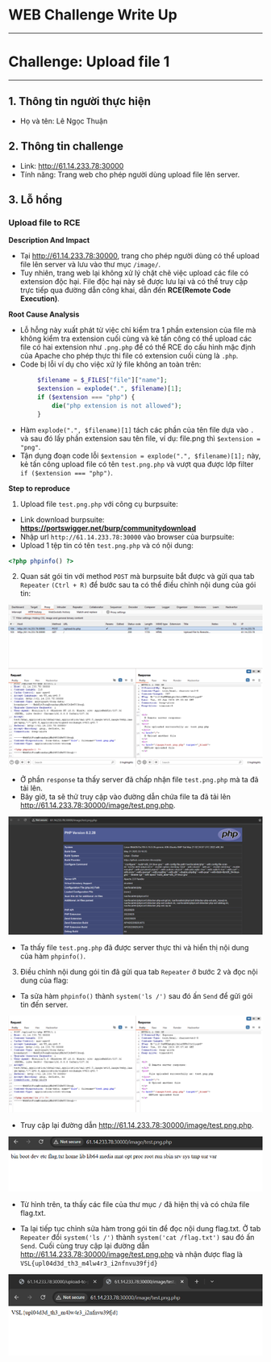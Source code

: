 # WEB Challenge Write Up
---
# Challenge: Upload file 1
---
## 1. Thông tin người thực hiện
- Họ và tên: Lê Ngọc Thuận

## 2. Thông tin challenge
- Link: http://61.14.233.78:30000
- Tính năng: Trang web cho phép người dùng upload file lên server.

## 3. Lỗ hổng
### Upload file to RCE

**Description And Impact**
- Tại http://61.14.233.78:30000, trang cho phép người dùng có thể upload file lên server và lưu vào thư mục `/image/`.
- Tuy nhiên, trang web lại không xử lý chặt chẽ việc upload các file có extension độc hại. File độc hại này sẽ được lưu lại và có thể truy cập trực tiếp qua đường dẫn công khai, dẫn đến **RCE(Remote Code Execution)**.

**Root Cause Analysis**
- Lỗ hỗng này xuất phát từ việc chỉ kiểm tra 1 phần extension của file mà không kiểm tra extension cuối cùng và kẻ tấn công có thể upload các file có hai extension như `.png.php` để có thể RCE do cấu hình mặc định của Apache cho phép thực thi file có extension cuối cùng là `.php`.
- Code bị lỗi ví dụ cho việc xử lý file không an toàn trên:
```php
        $filename = $_FILES["file"]["name"];
        $extension = explode(".", $filename)[1];
        if ($extension === "php") {
            die("php extension is not allowed");
        }
```
- Hàm `explode(".", $filename)[1]` tách các phần của tên file dựa vào `.` và sau đó lấy phần extension sau tên file, ví dụ: file.png thì `$extension = "png"`.
- Tận dụng đoạn code lỗi `$extension = explode(".", $filename)[1];` này, kẻ tấn công upload file có tên `test.png.php` và vượt qua được lớp filter `if ($extension === "php")`.

**Step to reproduce**
1. Upload file `test.png.php` với công cụ burpsuite:
- Link download burpsuite: **https://portswigger.net/burp/communitydownload**
- Nhập url `http://61.14.233.78:30000` vào browser của burpsuite:
- Upload 1 tệp tin có tên `test.png.php` và có nội dung:
```php
<?php phpinfo() ?>
```
2. Quan sát gói tin với method `POST` mà burpsuite bắt được và gửi qua tab 	`Repeater` `(Ctrl + R)` để bước sau ta có thể điều chỉnh nội dung của gói tin:

![img1](./images/1.png)

- Ở phần `response` ta thấy server đã chấp nhận file `test.png.php` mà ta đã tải lên.
- Bây giờ, ta sẽ thử truy cập vào đường dẫn chứa file ta đã tải lên http://61.14.233.78:30000/image/test.png.php.

![img2](./images/2.png)

- Ta thấy file `test.png.php` đã được server thực thi và hiển thị nội dung của 
hàm `phpinfo()`.

3. Điều chỉnh nội dung gói tin đã gửi qua tab `Repeater` ở bước 2 và đọc nội dung của flag:
- Ta sửa hàm `phpinfo()` thành `system('ls /')` sau đó ấn `Send` để gửi gói tin đến server.

![img3](./images/3.png)

- Truy cập lại đường dẫn http://61.14.233.78:30000/image/test.png.php.

![img4](./images/4.png)

- Từ hình trên, ta thấy các file của thư mục `/` đã hiện thị và có chứa file flag.txt.

- Ta lại tiếp tục chỉnh sửa hàm trong gói tin để đọc nội dung flag.txt. Ở tab `Repeater` đổi `system('ls /')` thành `system('cat /flag.txt')` sau đó ấn `Send`. Cuối cùng truy cập lại đường dẫn http://61.14.233.78:30000/image/test.png.php và nhận được flag là `VSL{upl04d3d_th3_m4lw4r3_i2nfnvu39fjd}` 

![img5](./images/5.png)









